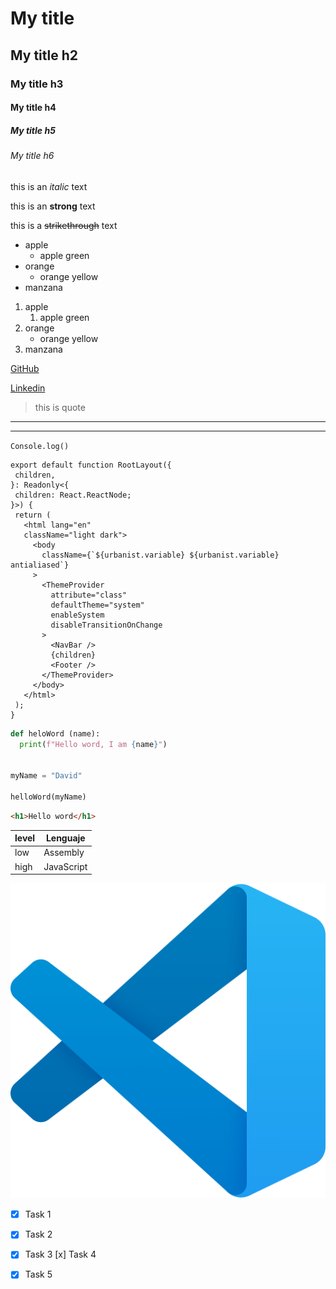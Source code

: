# My title
## My title h2
### My title h3
#### My title h4
##### My title h5
###### My title h6

<!-- Este es un texto en italica -->
this is an *italic* text

<!-- Este es un texto en negrilla -->
this is an **strong** text

<!-- Este es un texto tachado -->
this is a ~~strikethrough~~ text

<!-- ul -->
 * apple
    * apple green
 * orange
    * orange yellow
 * manzana

 <!-- ol -->
 1. apple
    1. apple green
 2. orange
    * orange yellow
 3. manzana

 <!-- Enlaces -->

 [GitHub](https://github.com/DavidQRy)

 [Linkedin](https://Linkedin.com "Contactame en linkedin")

 > this is quote

 ---
 ___

 
 `Console.log()`
 ``` tsx
 export default function RootLayout({
  children,
}: Readonly<{
  children: React.ReactNode;
}>) {
  return (
    <html lang="en" 
    className="light dark">
      <body
        className={`${urbanist.variable} ${urbanist.variable} antialiased`}
      >
        <ThemeProvider
          attribute="class"
          defaultTheme="system"
          enableSystem
          disableTransitionOnChange
        >
          <NavBar />
          {children}
          <Footer />
        </ThemeProvider>
      </body>
    </html>
  );
}
 ```
 
  ``` python
def heloWord (name):
    print(f"Hello word, I am {name}")


myName = "David"

helloWord(myName)
 ```
 
  ``` html
 <h1>Hello word</h1>
 ```
 
|level |Lenguaje     |
|----- |-----        |
| low  | Assembly    |
| high | JavaScript   |
 

![visual studio code logo](./vscode.png "vscode logo")

<!-- GITHUB MARKDOWN -->
* [x] Task 1
* [x] Task 2
* [x] Task 3
 [x] Task 4
* [x] Task 5

